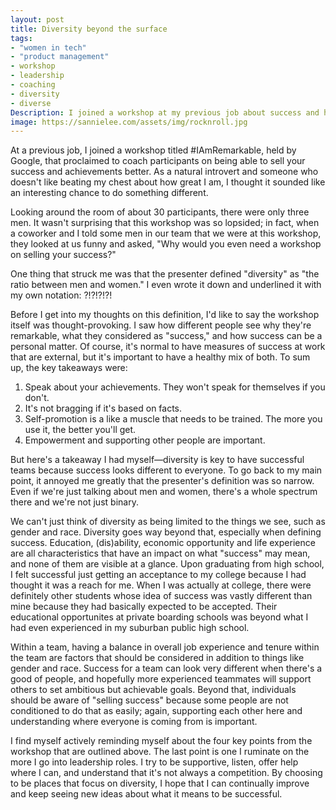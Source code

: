 ```yaml
---
layout: post
title: Diversity beyond the surface
tags:
- "women in tech"
- "product management"
- workshop
- leadership
- coaching
- diversity
- diverse
Description: I joined a workshop at my previous job about success and how to sell it. It made me think a lot more about diversity and why success can mean different things.
image: https://sannielee.com/assets/img/rocknroll.jpg
---
```

At a previous job, I joined a workshop titled #IAmRemarkable, held by Google, that proclaimed to coach participants on being able to sell your success and achievements better. As a
natural introvert and someone who doesn't like beating my chest about how great I am, I thought it sounded like an interesting chance to do something different.

Looking around the room of about 30 participants, there were only three men. It wasn't surprising that this workshop was so lopsided; in fact, when a coworker and I told
some men in our team that we were at this workshop, they looked at us funny and asked, "Why would you even need a workshop on selling your success?"

One thing that struck me was that the presenter defined "diversity" as "the ratio between men and women." I even wrote it down and underlined it with my own notation: ?!?!?!?!

Before I get into my thoughts on this definition, I'd like to say the workshop itself was thought-provoking. I saw how different people see why they're remarkable, what they considered as "success," and how success can be a personal matter. Of course, it's normal to have measures of success at work that are external, but it's important to have a healthy mix of both. To sum up, the key takeaways were:

1. Speak about your achievements. They won't speak for themselves if you don't.
2. It's not bragging if it's based on facts.
3. Self-promotion is a like a muscle that needs to be trained. The more you use it, the better you'll get.
4. Empowerment and supporting other people are important.

But here's a takeaway I had myself&mdash;diversity is key to have successful teams because success looks different to everyone. To go back to my main point, it annoyed me greatly that the presenter's definition was so narrow. Even if we're just talking about men and women, there's a whole spectrum there and we're not just binary.

We can't just think of diversity as being limited to the things we see, such as gender and race. Diversity goes way beyond that, especially when defining success. Education, (dis)ability, economic opportunity and life experience are all characteristics that have an impact on what "success" may mean, and none of them are visible at a glance. Upon graduating from high school, I felt successful just getting an acceptance to my college because I had thought it was a reach for me. When I was actually at college, there were definitely other students whose idea of success was vastly different than mine because they had basically expected to be accepted. Their educational opportunites at private boarding schools was beyond what I had even experienced in my suburban public high school.

Within a team, having a balance in overall job experience and tenure within the team are factors that should be considered in addition to things like gender and race. Success for a team can look very different when there's a good of people, and hopefully more experienced teammates will support others to set ambitious but achievable goals. Beyond that, individuals should be aware of "selling success" because some people are not conditioned to do that as easily; again, supporting each other here and understanding where everyone is coming from is important.

I find myself actively reminding myself about the four key points from the workshop that are outlined above. The last point is one I ruminate on the more I go into leadership roles. I try to be supportive, listen, offer help where I can, and understand that it's not always a competition. By choosing to be places that focus on diversity, I hope that I can continually improve and keep seeing new ideas about what it means to be successful.
